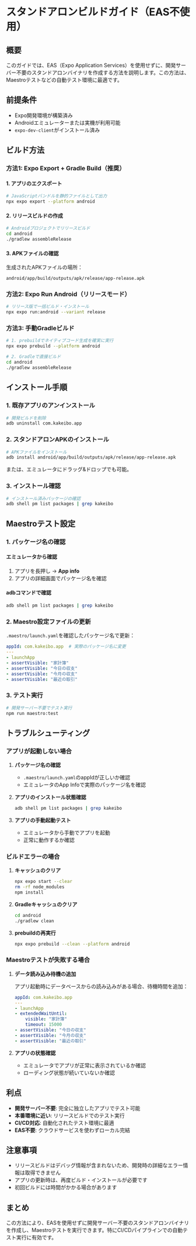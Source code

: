 # スタンドアロンビルドガイド（EAS不使用）

## 概要

このガイドでは、EAS（Expo Application Services）を使用せずに、開発サーバー不要のスタンドアロンバイナリを作成する方法を説明します。この方法は、Maestroテストなどの自動テスト環境に最適です。

## 前提条件

- Expo開発環境が構築済み
- Androidエミュレーターまたは実機が利用可能
- `expo-dev-client`がインストール済み

## ビルド方法

### 方法1: Expo Export + Gradle Build（推奨）

#### 1. アプリのエクスポート
```bash
# JavaScriptバンドルを静的ファイルとして出力
npx expo export --platform android
```

#### 2. リリースビルドの作成
```bash
# Androidプロジェクトでリリースビルド
cd android
./gradlew assembleRelease
```

#### 3. APKファイルの確認
生成されたAPKファイルの場所：
```
android/app/build/outputs/apk/release/app-release.apk
```

### 方法2: Expo Run Android（リリースモード）

```bash
# リリース版で一括ビルド・インストール
npx expo run:android --variant release
```

### 方法3: 手動Gradleビルド

```bash
# 1. prebuildでネイティブコード生成を確実に実行
npx expo prebuild --platform android

# 2. Gradleで直接ビルド
cd android
./gradlew assembleRelease
```

## インストール手順

### 1. 既存アプリのアンインストール
```bash
# 開発ビルドを削除
adb uninstall com.kakeibo.app
```

### 2. スタンドアロンAPKのインストール
```bash
# APKファイルをインストール
adb install android/app/build/outputs/apk/release/app-release.apk
```

または、エミュレータにドラッグ&ドロップでも可能。

### 3. インストール確認
```bash
# インストール済みパッケージの確認
adb shell pm list packages | grep kakeibo
```

## Maestroテスト設定

### 1. パッケージ名の確認

#### エミュレータから確認
1. アプリを長押し → **App info**
2. アプリの詳細画面でパッケージ名を確認

#### adbコマンドで確認
```bash
adb shell pm list packages | grep kakeibo
```

### 2. Maestro設定ファイルの更新

`.maestro/launch.yaml`を確認したパッケージ名で更新：

```yaml
appId: com.kakeibo.app  # 実際のパッケージ名に変更
---
- launchApp
- assertVisible: "家計簿"
- assertVisible: "今日の収支"
- assertVisible: "今月の収支"
- assertVisible: "最近の取引"
```

### 3. テスト実行

```bash
# 開発サーバー不要でテスト実行
npm run maestro:test
```

## トラブルシューティング

### アプリが起動しない場合

1. **パッケージ名の確認**
   - `.maestro/launch.yaml`のappIdが正しいか確認
   - エミュレータのApp Infoで実際のパッケージ名を確認

2. **アプリのインストール状態確認**
   ```bash
   adb shell pm list packages | grep kakeibo
   ```

3. **アプリの手動起動テスト**
   - エミュレータから手動でアプリを起動
   - 正常に動作するか確認

### ビルドエラーの場合

1. **キャッシュのクリア**
   ```bash
   npx expo start --clear
   rm -rf node_modules
   npm install
   ```

2. **Gradleキャッシュのクリア**
   ```bash
   cd android
   ./gradlew clean
   ```

3. **prebuildの再実行**
   ```bash
   npx expo prebuild --clean --platform android
   ```

### Maestroテストが失敗する場合

1. **データ読み込み待機の追加**
   
   アプリ起動時にデータベースからの読み込みがある場合、待機時間を追加：
   
   ```yaml
   appId: com.kakeibo.app
   ---
   - launchApp
   - extendedWaitUntil:
       visible: "家計簿"
       timeout: 15000
   - assertVisible: "今日の収支"
   - assertVisible: "今月の収支"
   - assertVisible: "最近の取引"
   ```

2. **アプリの状態確認**
   - エミュレータでアプリが正常に表示されているか確認
   - ローディング状態が続いていないか確認

## 利点

- **開発サーバー不要**: 完全に独立したアプリでテスト可能
- **本番環境に近い**: リリースビルドでのテスト実行
- **CI/CD対応**: 自動化されたテスト環境に最適
- **EAS不要**: クラウドサービスを使わずローカル完結

## 注意事項

- リリースビルドはデバッグ情報が含まれないため、開発時の詳細なエラー情報は取得できません
- アプリの更新時は、再度ビルド・インストールが必要です
- 初回ビルドには時間がかかる場合があります

## まとめ

この方法により、EASを使用せずに開発サーバー不要のスタンドアロンバイナリを作成し、Maestroテストを実行できます。特にCI/CDパイプラインでの自動テスト実行に有効です。